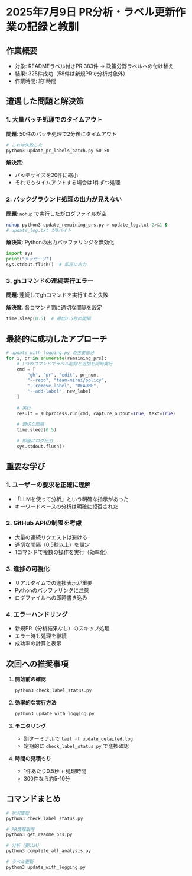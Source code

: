 # 2025年7月9日 PR分析・ラベル更新作業の記録と教訓

## 作業概要
- 対象: READMEラベル付きPR 383件 → 政策分野ラベルへの付け替え
- 結果: 325件成功（58件は新規PRで分析対象外）
- 作業時間: 約1時間

## 遭遇した問題と解決策

### 1. 大量バッチ処理でのタイムアウト
**問題**: 50件のバッチ処理で2分後にタイムアウト
```bash
# これは失敗した
python3 update_pr_labels_batch.py 50 50
```

**解決策**: 
- バッチサイズを20件に縮小
- それでもタイムアウトする場合は1件ずつ処理

### 2. バックグラウンド処理の出力が見えない
**問題**: `nohup` で実行したがログファイルが空
```bash
nohup python3 update_remaining_prs.py > update_log.txt 2>&1 &
# update_log.txt が0バイト
```

**解決策**: Pythonの出力バッファリングを無効化
```python
import sys
print("メッセージ")
sys.stdout.flush()  # 即座に出力
```

### 3. ghコマンドの連続実行エラー
**問題**: 連続してghコマンドを実行すると失敗

**解決策**: 各コマンド間に適切な間隔を設定
```python
time.sleep(0.5)  # 最低0.5秒の間隔
```

## 最終的に成功したアプローチ

```python
# update_with_logging.py の主要部分
for i, pr in enumerate(remaining_prs):
    # 1つのコマンドでラベル削除と追加を同時実行
    cmd = [
        "gh", "pr", "edit", pr_num, 
        "--repo", "team-mirai/policy",
        "--remove-label", "README",
        "--add-label", new_label
    ]
    
    # 実行
    result = subprocess.run(cmd, capture_output=True, text=True)
    
    # 適切な間隔
    time.sleep(0.5)
    
    # 即座にログ出力
    sys.stdout.flush()
```

## 重要な学び

### 1. ユーザーの要求を正確に理解
- 「LLMを使って分析」という明確な指示があった
- キーワードベースの分析は明確に拒否された

### 2. GitHub APIの制限を考慮
- 大量の連続リクエストは避ける
- 適切な間隔（0.5秒以上）を設定
- 1コマンドで複数の操作を実行（効率化）

### 3. 進捗の可視化
- リアルタイムでの進捗表示が重要
- Pythonのバッファリングに注意
- ログファイルへの即時書き込み

### 4. エラーハンドリング
- 新規PR（分析結果なし）のスキップ処理
- エラー時も処理を継続
- 成功率の計算と表示

## 次回への推奨事項

1. **開始前の確認**
   ```bash
   python3 check_label_status.py
   ```

2. **効率的な実行方法**
   ```bash
   python3 update_with_logging.py
   ```

3. **モニタリング**
   - 別ターミナルで `tail -f update_detailed.log`
   - 定期的に `check_label_status.py` で進捗確認

4. **時間の見積もり**
   - 1件あたり0.5秒 + 処理時間
   - 300件なら約5-10分

## コマンドまとめ
```bash
# 状況確認
python3 check_label_status.py

# PR情報取得
python3 get_readme_prs.py

# 分析（要LLM）
python3 complete_all_analysis.py

# ラベル更新
python3 update_with_logging.py
```